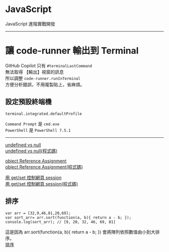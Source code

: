 # JavaScript
JavaScript 進階實戰開發

---

# 讓 code-runner 輸出到 Terminal
GitHub Copilot 只有 `#terminalLastCommand`  
無法取得 【輸出】視窗的訊息  
所以調整 `code-runner.runInTerminal`  
方便分析錯誤，不用複製貼上，省麻煩。  

## 設定預設終端機
```shell
terminal.integrated.defaultProfile
```
`Command Prompt` 是 `cmd.exe`  
`PowerShell` 是 `PowerShell 7.5.1`  

---

[undefined vs null](./docs/undefined_vs_null.md)  
[undefined vs null(程式碼)](./src/undefined_vs_null.js)  

[object Reference Assignment](./docs/objectReferenceAssignment.md)  
[object Reference Assignment(程式碼)](./src/objectReferenceAssignment.js)  

[用 get/set 控制網頁 session](./docs/session.md)  
[用 get/set 控制網頁 session(程式碼)](./src/session.js)  

## 排序
```
var arr = [32,9,46,81,20,69];
var sort_arr= arr.sort(function(a, b){ return a - b; });
console.log(sort_arr); // [9, 20, 32, 46, 69, 81]
```
這是因為 arr.sort(function(a, b){ return a - b; }) 會將陣列依照數值由小到大排序。  
[排序](./src/sort.js)  

